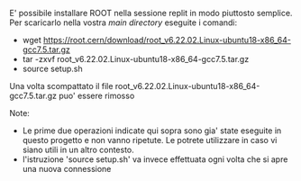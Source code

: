 E' possibile installare ROOT nella sessione replit in modo piuttosto semplice. 
Per scaricarlo nella vostra _main directory_ eseguite i comandi:
  * wget https://root.cern/download/root_v6.22.02.Linux-ubuntu18-x86_64-gcc7.5.tar.gz
  * tar -zxvf root_v6.22.02.Linux-ubuntu18-x86_64-gcc7.5.tar.gz
  * source setup.sh

Una volta scompattato il file root_v6.22.02.Linux-ubuntu18-x86_64-gcc7.5.tar.gz puo' essere rimosso

Note: 

* Le prime due operazioni indicate qui sopra sono gia' state eseguite in questo progetto e non vanno ripetute. Le potrete utilizzare in caso vi siano utili in un altro contesto. 
* l'istruzione 'source setup.sh' va invece effettuata ogni volta che si apre una nuova connessione